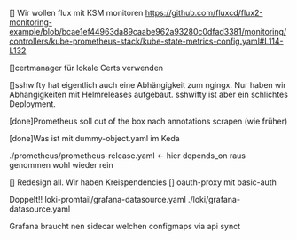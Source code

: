[] Wir wollen flux mit KSM monitoren
   https://github.com/fluxcd/flux2-monitoring-example/blob/bcae1ef44963da89caabe962a93280c0dfad3381/monitoring/controllers/kube-prometheus-stack/kube-state-metrics-config.yaml#L114-L132

[]certmanager für lokale Certs verwenden


[]sshwifty hat eigentlich auch eine Abhängigkeit zum ngingx. Nur haben wir Abhängigkeiten mit Helmreleases aufgebaut. 
  sshwifty ist aber ein schlichtes Deployment.


[done]Prometheus soll out of the box nach annotations scrapen (wie früher)

[done]Was ist mit dummy-object.yaml im Keda

./prometheus/prometheus-release.yaml <- hier depends_on raus genommen wohl wieder rein

[] Redesign all. Wir haben Kreispendencies
[] oauth-proxy mit basic-auth

Doppelt!!
loki-promtail/grafana-datasource.yaml
./loki/grafana-datasource.yaml

Grafana braucht nen sidecar welchen configmaps via api synct


